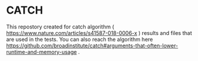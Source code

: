 # CATCH

 
 This repostory created for catch algorithm ( https://www.nature.com/articles/s41587-018-0006-x ) results and files that are used in the tests. You can also reach the algorithm here https://github.com/broadinstitute/catch#arguments-that-often-lower-runtime-and-memory-usage .
